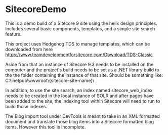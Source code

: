 # SitecoreDemo
This is a demo build of a Sitecore 9 site using the helix design principles. Includes several basic components, templates, and a simple site search feature.

This project uses Hedgehog TDS to manage templates, which can be downloaded from here https://www.teamdevelopmentforsitecore.com/Download/TDS-Classic

Aside from that an instance of Sitecore 9.3 needs to be installed on the computer and the project's build needs to be set as a .NET library build to the the folder containing the instance of that site.
Should be something like: C:\inetpub\wwwroot\\{sitecore-site-name}\

In addition, to use the site search, an index named sitecore_web_index needs to be created in the local instance of SOLR and after pages have been added to the site, the indexing tool within Sitecore will
need to run to build those indexes.

The Blog import tool under DevTools is meant to take in an XML formatted document and translate those blog items into a Sitecore formatted blog items. However this tool is incomplete.
